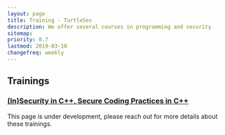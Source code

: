 ```yaml
---
layout: page
title: Training - TurtleSec
description: We offer several courses in programming and security
sitemap:
priority: 0.7
lastmod: 2019-03-10
changefreq: weekly
---
```

## Trainings
### [(In)Security in C++, Secure Coding Practices in C++](/docs/insecurity_in_cpp.pdf)
<!---
### C++ for Java Developers 
### Coaching In DevSecOps
--->

This page is under development, please reach out for more details about these trainings.